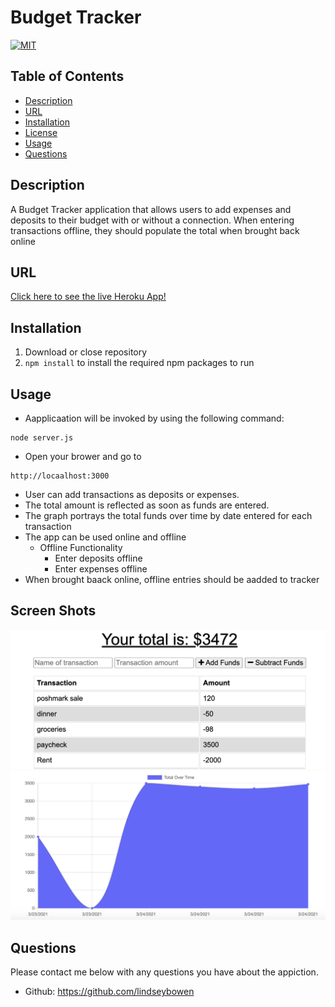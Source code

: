 # Budget Tracker
[![MIT](https://img.shields.io/badge/License-MIT-yellow.svg)](https://opensource.org/licenses/MIT)
## Table of Contents
* [Description](#description)
* [URL](#url)
* [Installation](#installation)
* [License](#license)
* [Usage](#usage)
* [Questions](#questions)
## Description 
A Budget Tracker application that allows users to add expenses and deposits to their budget with or without a connection. When entering transactions offline, they should populate the total when brought back online
## URL
[Click here to see the live Heroku App!](https://vast-island-62654.herokuapp.com/)
## Installation
1. Download or close repository 
2. ```npm install``` to install the required npm packages to run 
## Usage
* Aapplicaation will be invoked by using the following command:
```
node server.js
```
* Open your brower and go to 
```
http://locaalhost:3000
```
* User can add transactions as deposits or expenses.
* The total amount is reflected as soon as funds are entered.
* The graph portrays the total funds over time by date entered for each transaction
* The app can be used online and offline
    * Offline Functionality 
        * Enter deposits offline 
        * Enter expenses offline
* When brought baack online, offline entries should be aadded to tracker
## Screen Shots 
![](Budgetpic1.png)
![](Budgetpic.png)
## Questions
Please contact me below with any questions you have about the appiction.
* Github: https://github.com/lindseybowen
